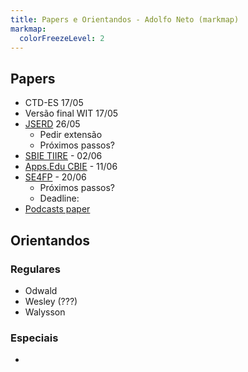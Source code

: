 ```yaml
---
title: Papers e Orientandos - Adolfo Neto (markmap)
markmap:
  colorFreezeLevel: 2
---
```


<!-- Visualizar em https://markmap.js.org/repl -->

## Papers

 - CTD-ES 17/05
 - Versão final WIT 17/05
 - [JSERD](https://www.overleaf.com/project/64ff6d4ef94a60fed5b01db5) 26/05
   - Pedir extensão  
   - Próximos passos?
 - [SBIE TIIRE](https://cbie.sbc.org.br/2025/sbie2/) - 02/06
 - [Apps.Edu CBIE](https://cbie.sbc.org.br/2025/apps-edu2/) - 11/06
 - [SE4FP](https://se4fp.github.io/2025/) - 20/06
   - Próximos passos?
   - Deadline:
 - [Podcasts paper](https://www.overleaf.com/project/66e2c79cdfaca3ecc9c71dbe)

## Orientandos

### Regulares

- Odwald
- Wesley (???)
- Walysson

### Especiais

- 

